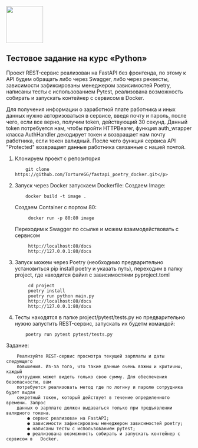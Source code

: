 <img src="https://sun9-14.userapi.com/impg/c855016/v855016794/1bbc91/s55qKIJiqnU.jpg?size=489x400&quality=96&sign=8d793bf6542603785fc760660fd427d3&type=album" height="100"/>

<h2> Тестовое задание на курс «Python» </h2>

Проект REST-сервис реализован на FastAPI без фронтенда, по этому к API будем обращать либо через Swagger, либо через реквесты, зависимости зафиксированы менеджером зависимостей Poetry, написаны тесты с использованием Pytest, реализована возможность собирать и запускать контейнер с сервисом в Docker. 

Для получения информации о заработной плате работника и иных данных нужно авторизоваться в сервисе, введя почту и пароль, после чего, если все верно, получим token, действующий 30 секунд. Данный token потребуется нам, чтобы пройти HTTPBearer, функция auth_wrapper класса AuthHandler декодирует токен и возвращает нам почту работника, если токен валидный. После чего функция сервиса API "Protected" возвращает данные работника связанные с нашей почтой.


1. Клонируем проект с репозитория  

           git clone https://github.com/TortureGG/fastapi_poetry_docker.git</p>

3. Запуск через Docker запускаем Dockerfile:
   Создаем Image:

           docker build -t image .

   Создаем Container с портом 80:
    
            docker run -p 80:80 image
    
   Переходим к Swagger по ссылке и можем взаимодействовать с сервисом

            http://localhost:80/docs
            http://127.0.0.1:80/docs

3. Запуск  можем через Poetry (необходимо предварительно установиться pip install poetry и указать путь), переходим в папку project, где находится файил с зависимостями pyproject.toml

            cd project
            poetry install
            poetry run python main.py
            http://localhost:80/docs
            http://127.0.0.1:80/docs

4. Тесты находятся в папке project/pytest/tests.py но предварительно нужно запустить REST-сервис, запускать их будетм командой:

           poetry run pytest pytest/tests.py 



Задание:
        
        Реализуйте REST-сервис просмотра текущей зарплаты и даты следующего
        повышения. Из-за того, что такие данные очень важны и критичны, каждый
        сотрудник может видеть только свою сумму. Для обеспечения безопасности, вам
        потребуется реализовать метод где по логину и паролю сотрудника будет выдан
        секретный токен, который действует в течение определенного времени. Запрос
        данных о зарплате должен выдаваться только при предъявлении валидного токена.
            ● сервис реализован на FastAPI;
            ● зависимости зафиксированы менеджером зависимостей poetry;
            ● написаны тесты с использованием pytest;
            ● реализована возможность собирать и запускать контейнер с сервисом в   Docker.

